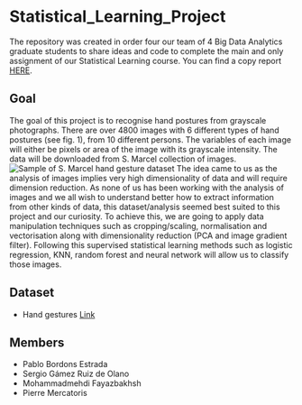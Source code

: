 # Statistical_Learning_Project

The repository was created in order four our team of 4 Big Data Analytics graduate students to share ideas and code to complete the main and only assignment of our Statistical Learning course. You can find a copy report [HERE](). 

## Goal

The goal of this project is to recognise hand postures from grayscale photographs. There are over 4800 images with 6 different types of hand postures (see fig. 1), from 10 different persons. The variables of each image will either be pixels or area of the image with its grayscale intensity. The data will be downloaded from S. Marcel collection of images.
![Sample  of S. Marcel hand gesture dataset]("./figures/hands.png")
The idea came to us as the analysis of images implies very high dimensionality of data and will require dimension reduction. As none of us has been working with the analysis of images and we all wish to understand better how to extract information from other kinds of data, this dataset/analysis seemed best suited to this project and our curiosity.
To achieve this, we are going to apply data manipulation techniques such as cropping/scaling, normalisation and vectorisation along with dimensionality reduction (PCA and image gradient filter). Following this supervised statistical learning methods such as logistic regression, KNN, random forest and neural network will allow us to classify those images.

## Dataset 

- Hand gestures
[Link](http://www.idiap.ch/resource/gestures/)

## Members

- Pablo Bordons Estrada
- Sergio Gámez Ruiz de Olano
- Mohammadmehdi Fayazbakhsh
- Pierre Mercatoris

